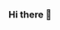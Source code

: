 ### Hi there 👋

<!--
**teekshan/teekshan** is a ✨ _special_ ✨ repository because its `README.md` (this file) appears on your GitHub profile.

Here are some ideas to get you started:

- 🔭 I’m currently working to get an idea to automate some daily routine thing
- 🌱 I’m currently learning full stack in django and refreshing python skills
- 👯 I’m looking to collaborate on advance python learning  
- 🤔 I’m looking for help with advance python learning
- 💬 Ask me about basic and intermediate level of python and basic level of frontend technology
- 📫 How to reach me: teekshanheera34@gmail.com or on telegram: mister unknown
- 😄 Pronouns: teek-shn
- ⚡ Fun fact: i bet you can't say my name properly at first
-->
